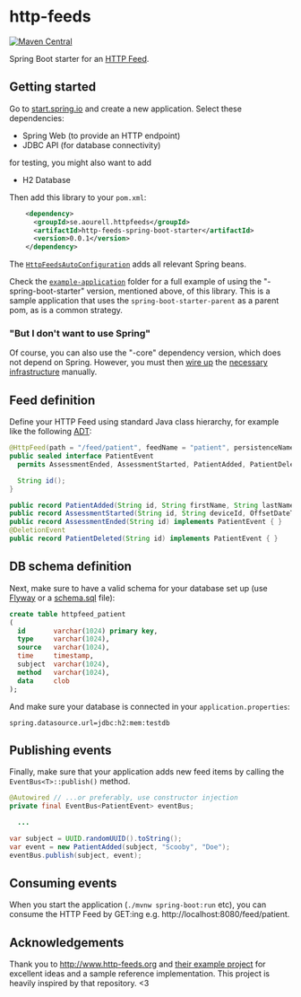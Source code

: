# http-feeds

[![Maven Central](https://maven-badges.herokuapp.com/maven-central/se.aourell.httpfeeds/http-feeds-spring-boot-starter/badge.svg)](https://maven-badges.herokuapp.com/maven-central/se.aourell.httpfeeds/http-feeds-spring-boot-starter)

Spring Boot starter for an [HTTP Feed](http://www.http-feeds.org/).


## Getting started

Go to [start.spring.io](https://start.spring.io/#!type=maven-project&language=java&packaging=jar&groupId=com.example&artifactId=httpfeeds-example&name=httpfeeds-example&description=Demo%20project%20for%20Spring%20Boot&packageName=com.example.httpfeeds-example&dependencies=web,jdbc,h2) and create a new application. Select these dependencies:

- Spring Web (to provide an HTTP endpoint)
- JDBC API (for database connectivity)

for testing, you might also want to add

- H2 Database

Then add this library to your `pom.xml`:

```xml
    <dependency>
      <groupId>se.aourell.httpfeeds</groupId>
      <artifactId>http-feeds-spring-boot-starter</artifactId>
      <version>0.0.1</version>
    </dependency>
```

The [`HttpFeedsAutoConfiguration`](http-feeds-spring-boot-starter/src/main/java/se/aourell/httpfeeds/infrastructure/spring/autoconfigure/HttpFeedsAutoConfiguration.java) adds all relevant Spring beans.

Check the [`example-application`](example-application) folder for a full example of using the "-spring-boot-starter" version, mentioned above, of this library. This is a sample application that uses the `spring-boot-starter-parent` as a parent pom, as is a common strategy.

### "But I don't want to use Spring"

Of course, you can also use the "-core" dependency version, which does not depend on Spring. However, you must then [wire up](http-feeds-spring-boot-starter/src/main/java/se/aourell/httpfeeds/infrastructure/spring/autoconfigure/HttpFeedsAutoConfiguration.java) the [necessary infrastructure](http-feeds-spring-boot-starter/src/main/java/se/aourell/httpfeeds/infrastructure/spring/HttpFeedsBeanFactoryPostProcessor.java) manually.


## Feed definition

Define your HTTP Feed using standard Java class hierarchy, for example like the following [ADT](https://en.wikipedia.org/wiki/Algebraic_data_type):

```java
@HttpFeed(path = "/feed/patient", feedName = "patient", persistenceName = "httpfeed_patient")
public sealed interface PatientEvent
  permits AssessmentEnded, AssessmentStarted, PatientAdded, PatientDeleted {

  String id();
}

public record PatientAdded(String id, String firstName, String lastName) implements PatientEvent { }
public record AssessmentStarted(String id, String deviceId, OffsetDateTime startDate, OffsetDateTime endDate) implements PatientEvent { }
public record AssessmentEnded(String id) implements PatientEvent { }
@DeletionEvent
public record PatientDeleted(String id) implements PatientEvent { }
```


## DB schema definition

Next, make sure to have a valid schema for your database set up (use [Flyway](https://docs.spring.io/spring-boot/docs/current/reference/htmlsingle/#howto-use-a-higher-level-database-migration-tool) or a [schema.sql](https://docs.spring.io/spring-boot/docs/current/reference/htmlsingle/#howto-initialize-a-database-using-spring-jdbc) file):

```sql
create table httpfeed_patient
(
  id       varchar(1024) primary key,
  type     varchar(1024),
  source   varchar(1024),
  time     timestamp,
  subject  varchar(1024),
  method   varchar(1024),
  data     clob
);
```

And make sure your database is connected in your `application.properties`:

```properties
spring.datasource.url=jdbc:h2:mem:testdb
```


## Publishing events

Finally, make sure that your application adds new feed items by calling the `EventBus<T>::publish()` method.

```java
@Autowired // ...or preferably, use constructor injection
private final EventBus<PatientEvent> eventBus;

  ...

var subject = UUID.randomUUID().toString();
var event = new PatientAdded(subject, "Scooby", "Doe");
eventBus.publish(subject, event);
```


## Consuming events

When you start the application (`./mvnw spring-boot:run` etc), you can consume the HTTP Feed by GET:ing e.g. http://localhost:8080/feed/patient.


## Acknowledgements

Thank you to http://www.http-feeds.org and [their example project](https://github.com/http-feeds/http-feeds-server-spring-boot-starter) for excellent ideas and a sample reference implementation.
This project is heavily inspired by that repository. <3
